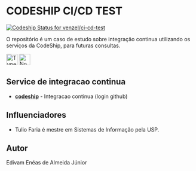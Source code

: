 # CODESHIP CI/CD TEST

[![Codeship Status for venzel/ci-cd-test](https://app.codeship.com/projects/8c32de3d-2888-4226-bac6-4e4ead0fd98d/status?branch=master)](https://app.codeship.com/projects/423021)

O repositório é um caso de estudo sobre integração continua utilizando os serviços da CodeShip, para futuras consultas. 

<p align="left">
    <img src="https://cdn.worldvectorlogo.com/logos/typescript.svg" alt="Typescript" title="Typescript" width="30" height="30" /> 
    <img src="https://cdn.worldvectorlogo.com/logos/nodejs-icon.svg" alt="NodeJS" title="NodeJS" width="30" height="30" /> 
</p>

## Service de integracao continua

-   **[codeship](https://codeship.com)** - Integracao continua (login github)

## Influenciadores

- Tulio Faria é mestre em Sistemas de Informação pela USP.

## Autor

Edivam Enéas de Almeida Júnior

